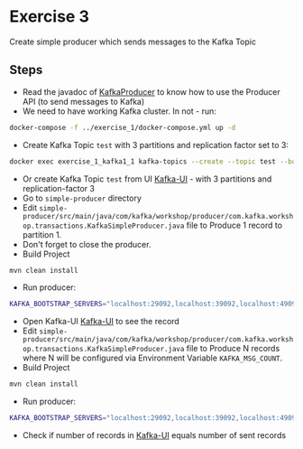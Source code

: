 # Exercise 3

Create simple producer which sends messages to the Kafka Topic

## Steps

* Read the javadoc of [KafkaProducer](https://kafka.apache.org/30/javadoc/org/apache/kafka/clients/producer/KafkaProducer.html) to know how to use the Producer API (to send messages to Kafka)
* We need to have working Kafka cluster. In not - run:

```sh
docker-compose -f ../exercise_1/docker-compose.yml up -d
```

* Create Kafka Topic `test` with 3 partitions and replication factor set to 3:

```sh
docker exec exercise_1_kafka1_1 kafka-topics --create --topic test --bootstrap-server kafka1:9092 --partitions 3 --replication-factor 3
```

* Or create Kafka Topic `test` from UI [Kafka-UI](http://localhost:8080) - with 3 partitions and replication-factor 3
* Go to `simple-producer` directory
* Edit `simple-producer/src/main/java/com/kafka/workshop/producer/com.kafka.workshop.transactions.KafkaSimpleProducer.java` file to Produce 1 record to partition 1.
* Don't forget to close the producer.
* Build Project

```sh
mvn clean install
```

* Run producer:

```sh
KAFKA_BOOTSTRAP_SERVERS="localhost:29092,localhost:39092,localhost:49092" KAFKA_TOPIC="test" KAFKA_MSG="test-msg" java -jar target/simple-producer-0.1.jar
```

* Open Kafka-UI [Kafka-UI](http://localhost:8080) to see the record
* Edit `simple-producer/src/main/java/com/kafka/workshop/producer/com.kafka.workshop.transactions.KafkaSimpleProducer.java` file to Produce N records where N will be configured via Environment Variable `KAFKA_MSG_COUNT`.
* Build Project

```sh
mvn clean install
```

* Run producer:

```sh
KAFKA_BOOTSTRAP_SERVERS="localhost:29092,localhost:39092,localhost:49092" KAFKA_TOPIC="test" KAFKA_MSG="test-msg" KAFKA_MSG_COUNT="100000" java -jar target/simple-producer-0.1.jar
```

* Check if number of records in [Kafka-UI](http://localhost:8080) equals number of sent records
